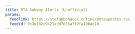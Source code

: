 ```yaml
---
title: MTA Subway Alerts (Unofficial)
params:
  feedlink: https://stefanbohacek.online/@mtaupdates.rss
  feedid: 0c3e182c9421add7d55a7f9fa10bae10
---
```

